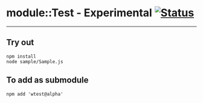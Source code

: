 
# module::Test - Experimental [![Status](https://github.com/Wandalen/wTest/workflows/Test/badge.svg)](https://github.com/Wandalen/wTest/actions?query=workflow%3ATest)

___

## Try out
```
npm install
node sample/Sample.js
```

## To add as submodule
```
npm add 'wtest@alpha'
```


